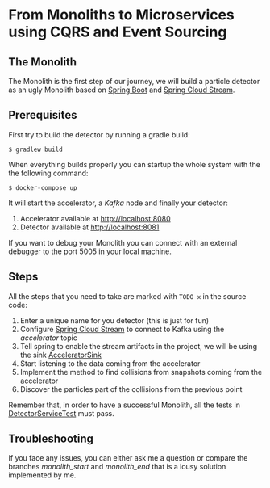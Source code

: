 # From Monoliths to Microservices using CQRS and Event Sourcing

## The Monolith

The Monolith is the first step of our journey, we will build a particle detector as an ugly Monolith based on [Spring Boot](https://projects.spring.io/spring-boot/)
and [Spring Cloud Stream](https://cloud.spring.io/spring-cloud-stream/).

## Prerequisites

First try to build the detector by running a gradle build:

```shell
$ gradlew build
```

When everything builds properly you can startup the whole system with the the following command:

```shell
$ docker-compose up
```

It will start the accelerator, a *Kafka* node and finally your detector:
1. Accelerator available at [http://localhost:8080](http://localhost:8080)
2. Detector available at [http://localhost:8081](http://localhost:8081)

If you want to debug your Monolith you can connect with an external debugger to the port 5005 in your local machine.

## Steps

All the steps that you need to take are marked with ```TODO x``` in the source code:

1. Enter a unique name for you detector (this is just for fun)
2. Configure [Spring Cloud Stream](https://cloud.spring.io/spring-cloud-stream/) to connect to Kafka using the *accelerator* topic
3. Tell spring to enable the stream artifacts in the project, we will be using the sink [AcceleratorSink](https://github.com/manuel-alvarez-alvarez/microservices-workshop-common/blob/master/api/src/main/java/es/malvarez/microservices/api/AcceleratorSink.java)
4. Start listening to the data coming from the accelerator
5. Implement the method to find collisions from snapshots coming from the accelerator
6. Discover the particles part of the collisions from the previous point

Remember that, in order to have a successful Monolith, all the tests in [DetectorServiceTest](https://github.com/manuel-alvarez-alvarez/microservices-workshop/blob/monolith_start/src/test/java/es/malvarez/microservices/monolith/service/DetectorServiceTest.java) must pass.

## Troubleshooting

If you face any issues, you can either ask me a question or compare the branches *monolith_start* and *monolith_end* that is a lousy solution implemented by me.






